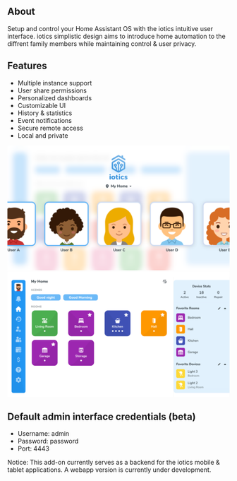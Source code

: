 ## About

Setup and control your Home Assistant OS with the iotics intuitive user interface. iotics simplistic design aims to introduce home automation to the diffrent family members while maintaining control & user privacy. 

## Features

- Multiple instance support
- User share permissions
- Personalized dashboards
- Customizable UI
- History & statistics
- Event notifications
- Secure remote access
- Local and private

![iotics dashboard](https://github.com/iotics-live/iotics-Controller/blob/master/iotics/Images/screenshot-003.png?raw=true)
![iotics user selection](https://github.com/iotics-live/iotics-Controller/blob/master/iotics/Images/screenshot-001.png?raw=true)

## Default admin interface credentials (beta)
- Username: admin
- Password: password
- Port: 4443

Notice: This add-on currently serves as a backend for the iotics mobile & tablet applications. A webapp version is currently under development.
